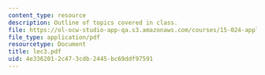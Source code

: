 ```yaml
---
content_type: resource
description: Outline of topics covered in class.
file: https://ol-ocw-studio-app-qa.s3.amazonaws.com/courses/15-024-applied-economics-for-managers-summer-2004/4e3362012c473cdb2445bc69ddf97591_lec3.pdf
file_type: application/pdf
resourcetype: Document
title: lec3.pdf
uid: 4e336201-2c47-3cdb-2445-bc69ddf97591
---
```

